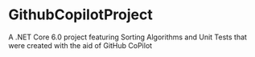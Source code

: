 # GithubCopilotProject
A .NET Core 6.0 project featuring Sorting Algorithms and Unit Tests that were created with the aid of GitHub CoPilot
